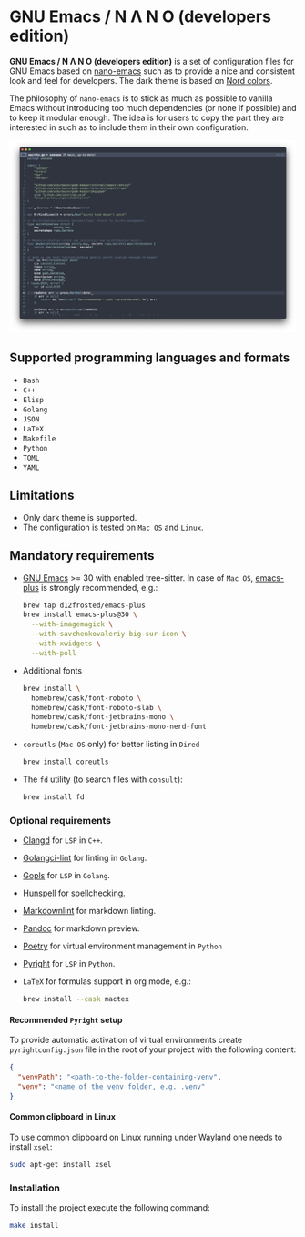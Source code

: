 # GNU Emacs / N Λ N O (developers edition)

**GNU Emacs / N Λ N O (developers edition)** is a set of configuration files
for GNU Emacs based on [nano-emacs](https://github.com/rougier/nano-emacs)
such as to provide a nice and consistent look and feel for developers.
The dark theme is based on [Nord colors](https://www.nordtheme.com/).

The philosophy of `nano-emacs` is to stick as much as possible to
vanilla Emacs without introducing too much dependencies (or none if
possible) and to keep it modular enough. The idea is for users to copy
the part they are interested in such as to include them in their own
configuration.

![preview](./images/nano-emacs-dark.png)

## Supported programming languages and formats

- `Bash`
- `C++`
- `Elisp`
- `Golang`
- `JSON`
- `LaTeX`
- `Makefile`
- `Python`
- `TOML`
- `YAML`

## Limitations

- Only dark theme is supported.
- The configuration is tested on `Mac OS` and `Linux`.

## Mandatory requirements

- [GNU Emacs](https://www.gnu.org/software/emacs/) >= 30 with enabled tree-sitter.
  In case of `Mac OS`, [emacs-plus](https://github.com/d12frosted/homebrew-emacs-plus)
  is strongly recommended, e.g.:

  ```bash
  brew tap d12frosted/emacs-plus
  brew install emacs-plus@30 \
    --with-imagemagick \
    --with-savchenkovaleriy-big-sur-icon \
    --with-xwidgets \
    --with-poll
  ```

- Additional fonts

  ```bash
  brew install \
    homebrew/cask/font-roboto \
    homebrew/cask/font-roboto-slab \
    homebrew/cask/font-jetbrains-mono \
    homebrew/cask/font-jetbrains-mono-nerd-font
  ```

- `coreutls` (`Mac OS` only) for better listing in `Dired`

  ```bash
  brew install coreutls
  ```

- The `fd` utility (to search files with `consult`):

  ```bash
  brew install fd
  ```

### Optional requirements

- [Clangd](https://clangd.llvm.org/) for `LSP` in `C++`.
- [Golangci-lint](https://golangci-lint.run/) for linting in `Golang`.
- [Gopls](https://github.com/golang/tools/tree/master/gopls) for `LSP` in `Golang`.
- [Hunspell](https://github.com/hunspell/hunspell) for spellchecking.
- [Markdownlint](https://github.com/DavidAnson/markdownlint-cli2) for markdown linting.
- [Pandoc](https://pandoc.org/) for markdown preview.
- [Poetry](https://python-poetry.org/) for virtual environment management in `Python`
- [Pyright](https://github.com/microsoft/pyright) for `LSP` in `Python`.
- `LaTeX` for formulas support in org mode, e.g.:

  ```bash
  brew install --cask mactex
  ```

#### Recommended `Pyright` setup

To provide automatic activation of virtual environments create
`pyrightconfig.json` file in the root of your project with the following content:

``` json
{
  "venvPath": "<path-to-the-folder-containing-venv",
  "venv": "<name of the venv folder, e.g. .venv"
}
```

#### Common clipboard in Linux

To use common clipboard on Linux running under Wayland one needs to install
`xsel`:

```bash
sudo apt-get install xsel
```

### Installation

To install the project execute the following command:

```bash
make install
```

